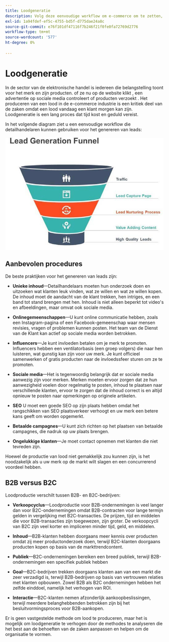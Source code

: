 ```yaml
---
title: Loodgeneratie
description: Volg deze eenvoudige workflow om e-commerce om te zetten, leidt tot het overbrengen van klanten.
exl-id: 1a94fdef-ef5c-4755-bd5f-d775dae24a8c
source-git-commit: e76f101df47116f7b246f21f0fe0fa72769d2776
workflow-type: tm+mt
source-wordcount: '577'
ht-degree: 0%

---
```


# Loodgeneratie

In de sector van de elektronische handel is iedereen die belangstelling toont voor het merk en zijn producten. of ze nu op de website klikt , een advertentie op sociale media controleert of producten verzoekt . Het produceren van een lood in de e-commerce industrie is een kritiek deel van de zaken omdat een lood vandaag een klant morgen kan zijn. Loodgeneratie is een lang proces dat tijd kost en geduld vereist.

In het volgende diagram ziet u een eenvoudige workflow die detailhandelaren kunnen gebruiken voor het genereren van leads:

![Loodgeneratiefunctie](../../assets/playbooks/lead-generation-funnel.png)

## Aanbevolen procedures

De beste praktijken voor het genereren van leads zijn:

- **Unieke inhoud**—Detailhandelaars moeten hun onderzoek doen en uitzoeken wat klanten leuk vinden, wat ze willen en wat ze willen kopen. De inhoud moet de aandacht van de klant trekken, hen intriges, en een band tot stand brengen met hen. Inhoud is niet alleen beperkt tot video&#39;s en afbeeldingen, maar omvat ook sociale media.

- **Onlinegemeenschappen**—U kunt online communicatie hebben, zoals een Instagram-pagina of een Facebook-gemeenschap waar mensen revisies, vragen of problemen kunnen posten. Het team van de Dienst van de Klant kan actief op sociale media worden betrokken.

- **Influencers**—Je kunt invloeden betalen om je merk te promoten. Influencers hebben een ventilatorbasis (een groep volgers) die naar hen luisteren, wat gunstig kan zijn voor uw merk. Je kunt officieel samenwerken of gratis producten naar de invloedssfeer sturen om ze te promoten.

- **Sociale media**—Het is tegenwoordig belangrijk dat er sociale media aanwezig zijn voor merken. Merken moeten ervoor zorgen dat ze hun aanwezigheid voelen door regelmatig te posten, inhoud te plaatsen naar verschillende klanten, ervoor te zorgen dat de inhoud correct is en altijd opnieuw te posten naar opmerkingen op originele artikelen.

- **SEO** U moet een goede SEO op zijn plaats hebben omdat het rangschikken van SEO plaatsverkeer verhoogt en uw merk een betere kans geeft om worden opgemerkt.

- **Betaalde campagnes**—U kunt zich richten op het plaatsen van betaalde campagnes, die nadruk op uw plaats brengen.

- **Ongelukkige klanten**—Je moet contact opnemen met klanten die niet tevreden zijn.

Hoewel de productie van lood niet gemakkelijk zou kunnen zijn, is het noodzakelijk als u uw merk op de markt wilt slagen en een concurrerend voordeel hebben.

## B2B versus B2C

Loodproductie verschilt tussen B2B- en B2C-bedrijven:

- **Verkoopcyclus**—Loodproductie voor B2B-ondernemingen is veel langer dan voor B2C-ondernemingen omdat B2B-contracten voor lange termijn gelden in vergelijking met B2C-transacties. De prijzen, tijd en middelen die voor B2B-transacties zijn toegewezen, zijn groter. De verkoopcycli van B2C zijn veel korter en impliceren minder tijd, geld, en middelen.

- **Inhoud**—B2B-klanten hebben doorgaans meer kennis over producten omdat zij meer productonderzoek doen, terwijl B2C-klanten doorgaans producten kopen op basis van de markttrendcontent.

- **Publiek**—B2C-ondernemingen bereiken een breed publiek, terwijl B2B-ondernemingen een specifiek publiek hebben

- **Goal**—B2C-bedrijven trekken doorgaans klanten aan van een markt die zeer verzadigd is, terwijl B2B-bedrijven op basis van vertrouwen relaties met klanten opbouwen. Zowel B2B als B2C ondernemingen hebben het zelfde einddoel, namelijk het verhogen van ROI.

- **Interactie**—B2C-klanten nemen afzonderlijk aankoopbeslissingen, terwijl meerdere belanghebbenden betrokken zijn bij het besluitvormingsproces voor B2B-aankopen.

Er is geen vastgestelde methode om lood te produceren, maar het is mogelijk om loodgeneratie te verhogen door de methodes te analyseren die het best aan de behoeften van de zaken aanpassen en helpen om de organisatie te vormen.
